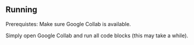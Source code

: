 ## Running

Prerequistes: Make sure Google Collab is available.

Simply open Google Collab and run all code blocks (this may take a while).
